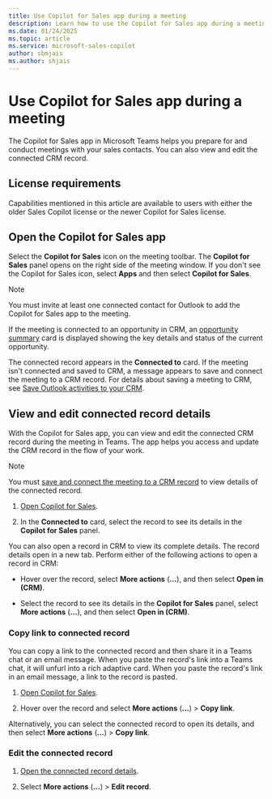 ```yaml
---
title: Use Copilot for Sales app during a meeting
description: Learn how to use the Copilot for Sales app during a meeting.
ms.date: 01/24/2025
ms.topic: article
ms.service: microsoft-sales-copilot
author: sbmjais
ms.author: shjais
---
```


# Use Copilot for Sales app during a meeting

The Copilot for Sales app in Microsoft Teams helps you prepare for and conduct meetings with your sales contacts. You can also view and edit the connected CRM record.

## License requirements

Capabilities mentioned in this article are available to users with either the older Sales Copilot license or the newer Copilot for Sales license.

## Open the Copilot for Sales app

Select the **Copilot for Sales** icon on the meeting toolbar. The **Copilot for Sales** panel opens on the right side of the meeting window. If you don't see the Copilot for Sales icon, select **Apps** and then select **Copilot for Sales**.

> [!NOTE]
> You must invite at least one connected contact for Outlook to add the Copilot for Sales app to the meeting.

If the meeting is connected to an opportunity in CRM, an [opportunity summary](view-opportunity-summary.md) card is displayed showing the key details and status of the current opportunity.

The connected record appears in the **Connected to** card. If the meeting isn't connected and saved to CRM, a message appears to save and connect the meeting to a CRM record. For details about saving a meeting to CRM, see [Save Outlook activities to your CRM](save-outlook-activities-crm.md).

## View and edit connected record details

With the Copilot for Sales app, you can view and edit the connected CRM record during the meeting in Teams. The app helps you access and update the CRM record in the flow of your work.

> [!NOTE]
> You must [save and connect the meeting to a CRM record](save-outlook-activities-crm.md) to view details of the connected record.

1. [Open Copilot for Sales](#open-the-copilot-for-sales-app).

1. In the **Connected to** card, select the record to see its details in the **Copilot for Sales** panel.

You can also open a record in CRM to view its complete details. The record details open in a new tab. Perform either of the following actions to open a record in CRM:

- Hover over the record, select **More actions** (**...**), and then select **Open in (CRM)**.

- Select the record to see its details in the **Copilot for Sales** panel, select **More actions** (**...**), and then select **Open in (CRM)**.

### Copy link to connected record

You can copy a link to the connected record and then share it in a Teams chat or an email message. When you paste the record's link into a Teams chat, it will unfurl into a rich adaptive card. When you paste the record's link in an email message, a link to the record is pasted.

1. [Open Copilot for Sales](#open-the-copilot-for-sales-app).

1. Hover over the record and select **More actions** (**...**) > **Copy link**.

Alternatively, you can select the connected record to open its details, and then select **More actions** (**...**) > **Copy link**.

### Edit the connected record

1. [Open the connected record details](#view-and-edit-connected-record-details).

1. Select **More actions** (**...**) > **Edit record**.
